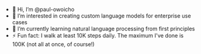- 👋 Hi, I’m @paul-owoicho
- 👀 I’m interested in creating custom language models for enterprise use cases
- 🌱 I’m currently learning natural language processing from first principles
- ⚡ Fun fact: I walk at least 10K steps daily. The maximum I've done is 100K (not all at once, of course!)

<!---
paul-owoicho/paul-owoicho is a ✨ special ✨ repository because its `README.md` (this file) appears on your GitHub profile.
You can click the Preview link to take a look at your changes.
--->
